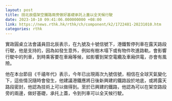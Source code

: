 ```yaml
---
layout: post
title: 田北辰倡架空鐵路兩旁做好基礎承託上蓋以全天候行駛
date: 2023-10-10 09:41:06.000000000 +08:00
link: https://news.rthk.hk/rthk/ch/component/k2/1722481-20231010.htm
categories: rthk
---
```


實政圓桌立法會議員田北辰表示，在九號及十號信號下，港鐵暫停列車在露天路段行駛，他是支持的，因為如發生意外，例如有樹木塌下或有物件吹進路軌，會影響行駛中的列車，到時乘客要在車廂等候，如影響到架空電纜及車廂供電，亦會有風險。

他在本台節目《千禧年代》表示，今年已出現兩次九號信號，相信在全球天氣變化下，這些情況隨時會發生，他建議港鐵應將日後新興建的鐵路設於地底，或將露天路段密封，他認為技術上可以做得到。至於已興建的鐵路，他認為可以在架空路段旁的兩邊，做好基礎，承托上蓋，令到列車可以全天候行駛。
